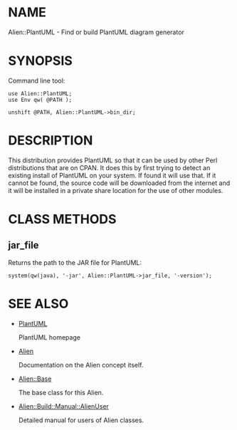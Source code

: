 # NAME

Alien::PlantUML - Find or build PlantUML diagram generator

# SYNOPSIS

Command line tool:

    use Alien::PlantUML;
    use Env qw( @PATH );

    unshift @PATH, Alien::PlantUML->bin_dir;

# DESCRIPTION

This distribution provides PlantUML so that it can be used by other
Perl distributions that are on CPAN.  It does this by first trying to
detect an existing install of PlantUML on your system.  If found it
will use that.  If it cannot be found, the source code will be downloaded
from the internet and it will be installed in a private share location
for the use of other modules.

# CLASS METHODS

## jar\_file

Returns the path to the JAR file for PlantUML:

    system(qw(java), '-jar', Alien::PlantUML->jar_file, '-version');

# SEE ALSO

- [PlantUML](https://plantuml.com/)

    PlantUML homepage

- [Alien](https://metacpan.org/pod/Alien)

    Documentation on the Alien concept itself.

- [Alien::Base](https://metacpan.org/pod/Alien%3A%3ABase)

    The base class for this Alien.

- [Alien::Build::Manual::AlienUser](https://metacpan.org/pod/Alien%3A%3ABuild%3A%3AManual%3A%3AAlienUser)

    Detailed manual for users of Alien classes.
